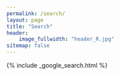 ```yaml
---
permalink: /search/
layout: page
title: "Search"
header:
    image_fullwidth: "header_R.jpg"
sitemap: false
---
```


{% include _google_search.html %}
